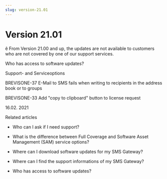 ```yaml
---
slug: version-21.01
---
```


# Version 21.01

ê From Version 21.00 and up, the updates are not available to customers who
are not covered by one of our support services.

Who has access to software updates?

Support- and Serviceoptions

BREVISONE-37 E-Mail to SMS fails when writing to recipients in the address
book or to groups

BREVISONE-33 Add "copy to clipboard" button to license request

16.02. 2021

Related articles

  * Who can I ask if I need support?

  * What is the difference between Full Coverage and Software Asset Management (SAM) service options?

  * Where can I download software updates for my SMS Gateway?

  * Where can I find the support informations of my SMS Gateway?

  * Who has access to software updates?

